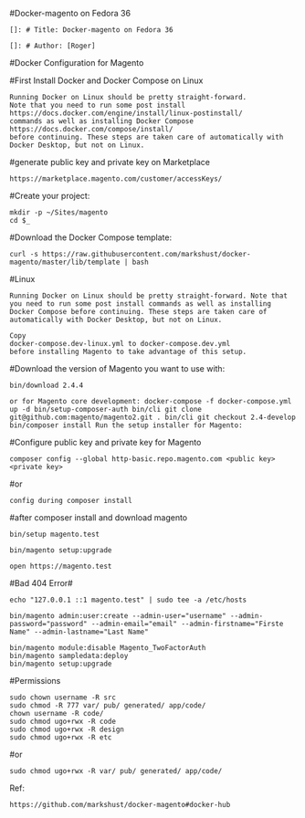 #Docker-magento on Fedora 36

    []: # Title: Docker-magento on Fedora 36

    []: # Author: [Roger]

#Docker Configuration for Magento

#First Install Docker and Docker Compose on Linux

    Running Docker on Linux should be pretty straight-forward. 
    Note that you need to run some post install 
    https://docs.docker.com/engine/install/linux-postinstall/ 
    commands as well as installing Docker Compose https://docs.docker.com/compose/install/ 
    before continuing. These steps are taken care of automatically with Docker Desktop, but not on Linux.

#generate public key and private key on Marketplace

    https://marketplace.magento.com/customer/accessKeys/

#Create your project:

    mkdir -p ~/Sites/magento
    cd $_

#Download the Docker Compose template:

    curl -s https://raw.githubusercontent.com/markshust/docker-magento/master/lib/template | bash

#Linux

    Running Docker on Linux should be pretty straight-forward. Note that you need to run some post install commands as well as installing Docker Compose before continuing. These steps are taken care of automatically with Docker Desktop, but not on Linux.
    
    Copy 
    docker-compose.dev-linux.yml to docker-compose.dev.yml 
    before installing Magento to take advantage of this setup.

#Download the version of Magento you want to use with:

    bin/download 2.4.4

    or for Magento core development: docker-compose -f docker-compose.yml up -d bin/setup-composer-auth bin/cli git clone git@github.com:magento/magento2.git . bin/cli git checkout 2.4-develop bin/composer install Run the setup installer for Magento:

#Configure public key and private key for Magento

    composer config --global http-basic.repo.magento.com <public key> <private key>

#or

    config during composer install

#after composer install and download magento

    bin/setup magento.test

    bin/magento setup:upgrade  

    open https://magento.test

#Bad 404 Error#

    echo "127.0.0.1 ::1 magento.test" | sudo tee -a /etc/hosts

    bin/magento admin:user:create --admin-user="username" --admin-password="password" --admin-email="email" --admin-firstname="Firste Name" --admin-lastname="Last Name"

    bin/magento module:disable Magento_TwoFactorAuth
    bin/magento sampledata:deploy 
    bin/magento setup:upgrade

#Permissions

    sudo chown username -R src
    sudo chmod -R 777 var/ pub/ generated/ app/code/
    chown username -R code/
    sudo chmod ugo+rwx -R code
    sudo chmod ugo+rwx -R design
    sudo chmod ugo+rwx -R etc

#or

    sudo chmod ugo+rwx -R var/ pub/ generated/ app/code/

Ref:

    https://github.com/markshust/docker-magento#docker-hub 
